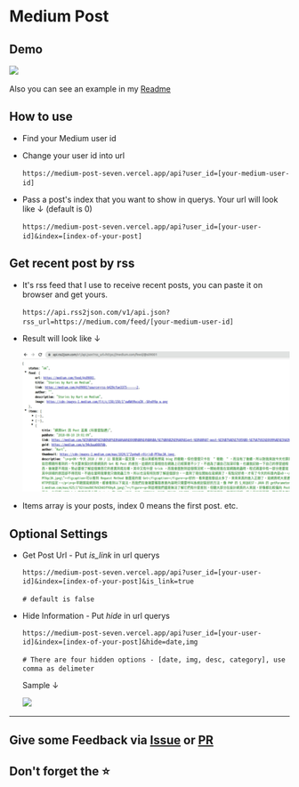 # Medium Post

## Demo

<img height="200" src="https://medium-post-seven.vercel.app/api?user_id=@s09001" />

Also you can see an example in my
[Readme](https://github.com/kurt-liao/kurt-liao)

## How to use

- Find your Medium user id
- Change your user id into url

  `https://medium-post-seven.vercel.app/api?user_id=[your-medium-user-id]`

- Pass a post's index that you want to show in querys. Your url
  will look like ↓ (default is 0)

  `https://medium-post-seven.vercel.app/api?user_id=[your-user-id]&index=[index-of-your-post]`

## Get recent post by rss

- It's rss feed that I use to receive recent posts, you can paste it on browser
  and get yours.

  `https://api.rss2json.com/v1/api.json?rss_url=https://medium.com/feed/[your-medium-user-id]`

- Result will look like ↓

  ![](/img/rss-result.png)

- Items array is your posts, index 0 means the first post. etc.

## Optional Settings

- Get Post Url - Put *is_link* in url querys

  ```
  https://medium-post-seven.vercel.app/api?user_id=[your-user-id]&index=[index-of-your-post]&is_link=true

  # default is false
  ```
- Hide Information - Put *hide* in url querys

  ```
  https://medium-post-seven.vercel.app/api?user_id=[your-user-id]&index=[index-of-your-post]&hide=date,img

  # There are four hidden options - [date, img, desc, category], use comma as delimeter 
  ```

  Sample  ↓

  <img height="200" src="https://medium-post-seven.vercel.app/api?user_id=@s09001&hide=date,category" />
---

## Give some Feedback via [Issue](https://github.com/kurt-liao/medium-post/issues) or [PR](https://github.com/kurt-liao/medium-post/pulls)

## Don't forget the ⭐
